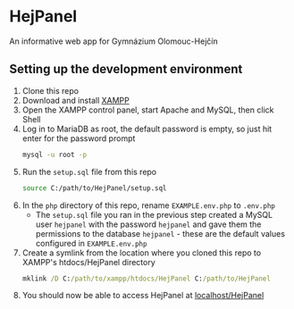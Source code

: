 # HejPanel
An informative web app for Gymnázium Olomouc-Hejčín

## Setting up the development environment
1. Clone this repo
2. Download and install [XAMPP](https://www.apachefriends.org/download.html)
3. Open the XAMPP control panel, start Apache and MySQL, then click Shell
4. Log in to MariaDB as root, the default password is empty, so just hit enter for the password prompt
    ```sh
    mysql -u root -p
    ```
5. Run the `setup.sql` file from this repo
    ```sh
    source C:/path/to/HejPanel/setup.sql
    ```
6. In the `php` directory of this repo, rename `EXAMPLE.env.php` to `.env.php`
    - The `setup.sql` file you ran in the previous step created a MySQL user `hejpanel` with the password `hejpanel` and gave them the permissions to the database `hejpanel` - these are the default values configured in `EXAMPLE.env.php`
7. Create a symlink from the location where you cloned this repo to XAMPP's htdocs/HejPanel directory
    ```cmd
    mklink /D C:/path/to/xampp/htdocs/HejPanel C:/path/to/HejPanel
    ```
8. You should now be able to access HejPanel at [localhost/HejPanel](http://localhost/HejPanel)

